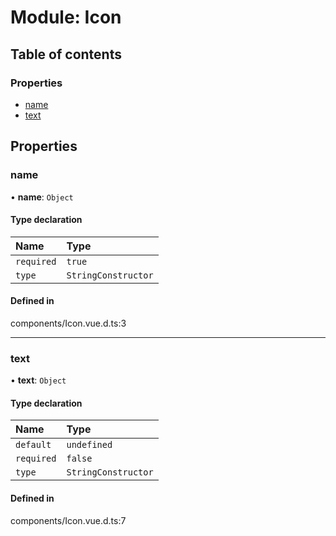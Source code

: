 # Module: Icon

## Table of contents

### Properties

- [name](undefined)
- [text](undefined)

## Properties

### name

• **name**: `Object`

#### Type declaration

| Name | Type |
| :------ | :------ |
| `required` | ``true`` |
| `type` | `StringConstructor` |

#### Defined in

components/Icon.vue.d.ts:3

___

### text

• **text**: `Object`

#### Type declaration

| Name | Type |
| :------ | :------ |
| `default` | `undefined` |
| `required` | ``false`` |
| `type` | `StringConstructor` |

#### Defined in

components/Icon.vue.d.ts:7
